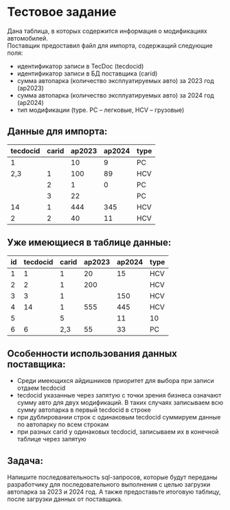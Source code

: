 # Тестовое задание   

Дана таблица, в которых содержится информация о модификациях автомобилей.  
Поставщик предоставил файл для импорта, содержащий следующие поля:  

- идентификатор записи в TecDoc (tecdocid)  
- идентификатор записи в БД поставщика (carid)  
- сумма автопарка (количество эксплуатируемых авто) за 2023 год (ap2023)  
- сумма автопарка (количество эксплуатируемых авто) за 2024 год (ap2024)  
- тип модификации (type. PC – легковые, HCV – грузовые)  

## Данные для импорта:  

|tecdocid|carid|ap2023|ap2024|type|
|---|---|---|---|---|
|1| |10|9|PC|
|2,3|1|100|89|HCV|
||2|1|0|PC|
||3|22||PC|
|14|1|444|345|HCV|
|2|2|40|11|HCV|

## Уже имеющиеся в таблице данные:  

|id|tecdocid|carid|ap2023|ap2024|type|
|---|---|---|---|---|---|
|1|1|1|20|15|HCV|
|2|2|1|200||HCV|
|3|3|1||150|HCV|
|4|14|1|555|445|HCV|
|5||5||11|10|PC|
|6|6|2,3|55|33|PC|

## Особенности использования данных поставщика:  
- Среди имеющихся айдишников приоритет для выбора при записи отдаем tecdocid  
- tecdocid указанные через запятую с точки зрения бизнеса означают сумму авто для двух модификаций. В таких случаях записываем всю сумму автопарка в первый tecdocid в строке  
- при дублировании строк с одинаковым tecdocid суммируем данные по автопарку по всем строкам  
- при разных carid у одинаковых tecdocid, записываем их в конечной таблице через запятую  

## Задача:  
Напишите последовательность sql-запросов, которые будут переданы разработчику для последовательного выполнения с целью загрузки автопарка за 2023 и 2024 год. А также предоставьте итоговую таблицу, после загрузки данных от поставщика.